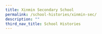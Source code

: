 ```yaml
---
title: Xinmin Secondary School
permalink: /school-histories/xinmin-sec/
description: ""
third_nav_title: School Histories
---
```


